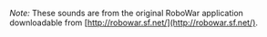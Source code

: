 *Note:* These sounds are from the original RoboWar application downloadable from [http://robowar.sf.net/](http://robowar.sf.net/).
